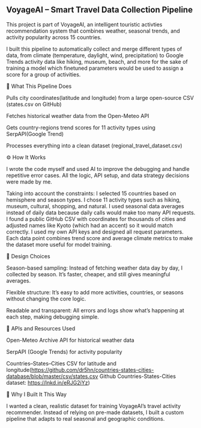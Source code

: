 ## VoyageAI – Smart Travel Data Collection Pipeline

This project is part of VoyageAI, an intelligent touristic activties recommendation system that combines weather, seasonal trends, and activity popularity across 15 countries.

I built this pipeline to automatically collect and merge different types of data, from climate (temperature, daylight, wind, precipitation) to Google Trends activity data like hiking, museum, beach, and more for the sake of training a model which finetuned parameters would be used to assign a score for a group of activities.

🧩 What This Pipeline Does

Pulls city coordinates(latitude and longitude) from a large open-source CSV (states.csv on GitHub)

Fetches historical weather data from the Open-Meteo API

Gets country-regions trend scores for 11 activity types using SerpAPI(Google Trend)

Processes everything into a clean dataset (regional_travel_dataset.csv)

⚙️ How It Works

I wrote the code myself and used AI to improve the debugging and handle repetitive error cases.
All the logic, API setup, and data strategy decisions were made by me.

Taking into account the constraints:
I selected 15 countries based on hemisphere and season types.
I chose 11 activity types such as hiking, museum, cultural, shopping, and natural.
I used seasonal data averages instead of daily data because daily calls would make too many API requests.
I found a public GitHub CSV with coordinates for thousands of cities and adjusted names like Kyoto (which had an accent) so it would match correctly.
I used my own API keys and designed all request parameters.
Each data point combines trend score and average climate metrics to make the dataset more useful for model training.

🧠 Design Choices

Season-based sampling:
Instead of fetching weather data day by day, I collected by season. It’s faster, cheaper, and still gives meaningful averages.

Flexible structure:
It’s easy to add more activities, countries, or seasons without changing the core logic.

Readable and transparent:
All errors and logs show what’s happening at each step, making debugging simple.

🔑 APIs and Resources Used

Open-Meteo Archive API for historical weather data

SerpAPI (Google Trends) for activity popularity

Countries–States–Cities CSV for latitude and longitude(https://github.com/dr5hn/countries-states-cities-database/blob/master/csv/states.csv
  Github Countries-States-Cities dataset: https://lnkd.in/eRJG2iYz)

🚀 Why I Built It This Way

I wanted a clean, realistic dataset for training VoyageAI’s travel activity recommender.
Instead of relying on pre-made datasets, I built a custom pipeline that adapts to real seasonal and geographic conditions.


